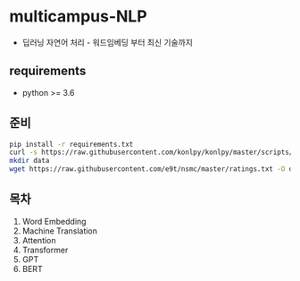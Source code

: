 # multicampus-NLP
+ 딥러닝 자연어 처리 - 워드임베딩 부터 최신 기술까지

## requirements
+ python >= 3.6

## 준비
```bash
pip install -r requirements.txt
curl -s https://raw.githubusercontent.com/konlpy/konlpy/master/scripts/mecab.sh | bash -x
mkdir data
wget https://raw.githubusercontent.com/e9t/nsmc/master/ratings.txt -O data/ratings.txt
```

## 목차
1. Word Embedding
2. Machine Translation
3. Attention
4. Transformer
5. GPT
6. BERT

